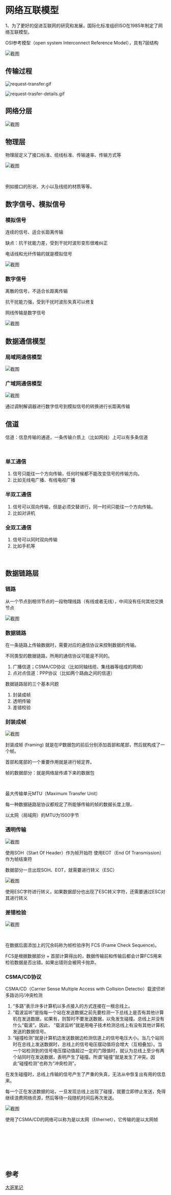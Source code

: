 # 网络互联模型

1、为了更好的促进互联网的研究和发展，国际化标准组织ISO在1985年制定了网络互联模型。

OSI参考模型（open system Interconnect Reference Model），具有7层结构

![截图](e44ca1b0d19f1ccad9731e9a4bf3765b.png)

## 传输过程

![request-transfer.gif](ceaea70a983faeb18bab6d684f9d2b0e.gif)

![request-trasfer-details.gif](aa6b0b01296aef8a518821e2db82ddf3.gif)

## 网络分层

![截图](5b918629fea1b763b06fe220c2f4ec06.png)

## 物理层

物理层定义了接口标准、缆线标准、传输速率、传输方式等

![截图](37b0cd5f5f11882751d7b2e2559a3b3d.png)

<br/>

例如接口的形状、大小以及线缆的材质等等。

## 数字信号、模拟信号

### 模拟信号

连续的信号、适合长距离传输

缺点：抗干扰能力差，受到干扰时波形变形很难纠正

电话线和光纤传输的就是模拟信号

![截图](f7d51e548c31c9b236517ae33a67b97c.png)

### 数字信号

离散的信号，不适合长距离传输

抗干扰能力强，受到干扰时波形失真可以修复

网线传输是数字信号

![截图](ac9088ae286e51b586dbdeeafecc2b77.png)

## 数据通信模型

### 局域网通信模型

![截图](e34a2cb2c7ac7e4182c26eca67ca7eae.png)

### 广域网通信模型

![截图](f92a640d44488ff14add1c2e1689c220.png)

通过调制解调器进行数字信号到模拟信号的转换进行长距离传输

## 信道

信道：信息传输的通道，一条传输介质上（比如网线）上可以有多条信道

<br/>

### 单工通信

1. 信号只能往一个方向传输，任何时候都不能改变信号的传输方向。
2. 比如无线电广播、有线电视广播

### 半双工通信

1. 信号可以双向传输，但是必须交替进行，同一时间只能往一个方向传输。
2. 比如对讲机

### 全双工通信

1. 信号可以同时双向传输
2. 比如手机等

<br/>

## 数据链路层

### 链路

从一个节点到相邻节点的一段物理线路（有线或者无线），中间没有任何其他交换节点

![截图](50e12f00c66e340e906107433fe47d9a.png)

### 数据链路

在一条链路上传输数据时，需要对应的通信协议来控制数据的传输。

不同类型的数据链路，所用的通信协议可能是不同的。

1. 广播信道；CSMA/CD协议（比如同轴线缆、集线器等组成的网络）
2. 点对点信道：PPP协议（比如两个路由之间的信道）

数据链路层的三个基本问题

1. 封装成帧
2. 透明传输
3. 差错校验

### 封装成帧

![截图](c4422a81707a357ee49fca5fa0c2d1f3.png)

封装成帧 (framing) 就是在IP数据包的前后分别添加首部和尾部，然后就构成了一个帧。

首部和尾部的一个重要作用就是进行帧定界。

帧的数据部分：就是网络层传递下来的数据包

<br/>

最大传输单元MTU（Maximum Transfer Unit）

每一种数据链路层协议都规定了所能够传输的帧的数据长度上限。

以太网（局域网）的MTU为1500字节

### 透明传输

![截图](73ebdbbd2bba149c1e6147cb8feed5be.png)

使用SOH（Start Of Header）作为帧开始符
使用EOT（End Of Transmission）作为帧结束符

数据部分一旦出现SOH、EOT，就需要进行转义（ESC）

![截图](fb7b87016f9010df4f5201b88be274b6.png)

使用ESC字符进行转义，如果数据部分也出现了ESC转义字符，还需要通过ESC对其进行转义

### 差错检验

![截图](d7cbea3974c63aab58bcdc503d348222.png)

<br/>

在数据后面添加上的冗余码称为帧检验序列 FCS (Frame Check Sequence)。

 FCS是根据数据部分 + 首部计算得出的，数据传输前和传输后都会计算FCS用来检验数据是否出错。如果出错则会被网卡抛弃。

### CSMA/CD协议

CSMA/CD（Carrier Sense Multiple Access with Collision Detectio）载波侦听多路访问/冲突检测

1. “多路”表示许多计算机以多点接入的方式连接在一根总线上。
2. “载波监听”是指每一个站在发送数据之前先要检测一下总线上是否有其他计算机在发送数据，如果有，则暂时不要发送数据，以免发生碰撞。总线上并没有什么“载波”。因此， “载波监听”就是用电子技术检测总线上有没有其他计算机发送的数据信号。
3. “碰撞检测”就是计算机边发送数据边检测信道上的信号电压大小。当几个站同时在总线上发送数据时，总线上的信号电压摆动值将会增大（互相叠加）。当一个站检测到的信号电压摆动值超过一定的门限值时，就认为总线上至少有两个站同时在发送数据，表明产生了碰撞。所谓“碰撞”就是发生了冲突。因此“碰撞检测”也称为“冲突检测”。

在发生碰撞时，总线上传输的信号产生了严重的失真，无法从中恢复出有用的信息来。

每一个正在发送数据的站，一旦发现总线上出现了碰撞，就要立即停止发送，免得继续浪费网络资源，然后等待一段随机时间后再次发送。

![截图](77bf07ea2e8fd270ada949e16768402a.png)

使用了CSMA/CD的网络可以称为是以太网（Ethernet），它传输的是以太网帧

<br/>

<br/>

<br/>

<br/>

<br/>

<br/>

## 参考

[大哥笔记](https://www.cnblogs.com/wkfvawl/p/15519671.html)
